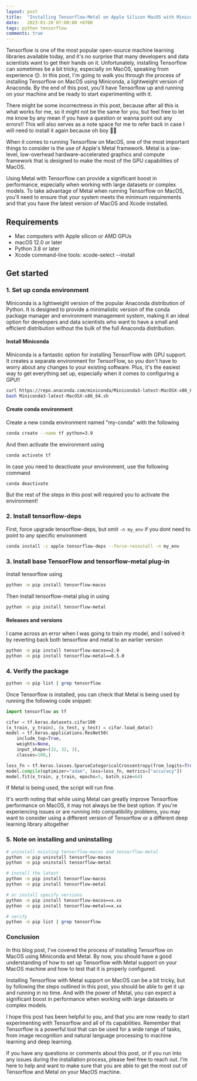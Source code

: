 ```yaml
---
layout: post
title:  "Installing Tensorflow-Metal on Apple Silicon MacOS with Miniconda"
date:   2023-01-20 07:00:00 +0700
tags: python tensorflow
comments: true
---
```


Tensorflow is one of the most popular open-source machine learning libraries available today, and it's no surprise that many developers and data scientists want to get their hands on it. Unfortunately, installing Tensorflow can sometimes be a bit tricky, especially on MacOS, speaking from experience 😔. In this post, I'm going to walk you through the process of installing Tensorflow on MacOS using Miniconda, a lightweight version of Anaconda. By the end of this post, you'll have Tensorflow up and running on your machine and be ready to start experimenting with it.

There might be some incorrectness in this post, because after all this is what works for me, so it might not be the same for you, but feel free to let me know by any mean if you have a question or wanna point out any errors!! This will also serves as a note space for me to refer back in case I will need to install it again because oh boy 😮‍💨

When it comes to running Tensorflow on MacOS, one of the most important things to consider is the use of Apple's Metal framework. Metal is a low-level, low-overhead hardware-accelerated graphics and compute framework that is designed to make the most of the GPU capabilities of MacOS.

Using Metal with Tensorflow can provide a significant boost in performance, especially when working with large datasets or complex models. To take advantage of Metal when running Tensorflow on MacOS, you'll need to ensure that your system meets the minimum requirements and that you have the latest version of MacOS and Xcode installed.

## Requirements

- Mac computers with Apple silicon or AMD GPUs
- macOS 12.0 or later
- Python 3.8 or later
- Xcode command-line tools: xcode-select --install

## Get started

### 1. Set up conda environment

Miniconda is a lightweight version of the popular Anaconda distribution of Python. It is designed to provide a minimalistic version of the conda package manager and environment management system, making it an ideal option for developers and data scientists who want to have a small and efficient distribution without the bulk of the full Anaconda distribution.

#### Install Miniconda

Miniconda is a fantastic option for installing TensorFlow with GPU support. It creates a separate environment for TensorFlow, so you don't have to worry about any changes to your existing software. Plus, it's the easiest way to get everything set up, especially when it comes to configuring a GPU!!

```bash
curl https://repo.anaconda.com/miniconda/Miniconda3-latest-MacOSX-x86_64.sh -o Miniconda3-latest-MacOSX-x86_64.sh
bash Miniconda3-latest-MacOSX-x86_64.sh
```

#### Create conda environment

Create a new conda environment named "my-conda" with the following

```bash
conda create --name tf python=3.9
```

And then activate the environment using

```bash
conda activate tf
```

In case you need to deactivate your environment, use the following command

```bash
conda deactivate
```

But the rest of the steps in this post will required you to activate the environment!

### 2. Install tensorflow-deps

First, force upgrade tensorflow-deps, but omit `-n my_env` if you dont need to point to any specific environment

```bash
conda install -c apple tensorflow-deps --force-reinstall -n my_env
```

### 3. Install base TensorFlow and tensorflow-metal plug-in

Install tensorflow using

```bash
python -m pip install tensorflow-macos
```

Then install tensorflow-metal plug in using

```bash
python -m pip install tensorflow-metal
```

#### Releases and versions

I came across an error when I was going to train my model, and I solved it by reverting back both tensorflow and metal to an earlier version

```bash
python -m pip install tensorflow-macos==2.9
python -m pip install tensorflow-metal==0.5.0
```

### 4. Verify the package

```bash
python -m pip list | grep tensorflow
```

Once Tensorflow is installed, you can check that Metal is being used by running the following code snippet:

```python
import tensorflow as tf

cifar = tf.keras.datasets.cifar100
(x_train, y_train), (x_test, y_test) = cifar.load_data()
model = tf.keras.applications.ResNet50(
    include_top=True,
    weights=None,
    input_shape=(32, 32, 3),
    classes=100,)

loss_fn = tf.keras.losses.SparseCategoricalCrossentropy(from_logits=True)
model.compile(optimizer="adam", loss=loss_fn, metrics=["accuracy"])
model.fit(x_train, y_train, epochs=5, batch_size=64)
```

If Metal is being used, the script will run fine.

It's worth noting that while using Metal can greatly improve Tensorflow performance on MacOS, it may not always be the best option. If you're experiencing issues or are running into compatibility problems, you may want to consider using a different version of Tensorflow or a different deep learning library altogether

### 5. Note on installing and uninstalling

```bash
# uninstall existing tensorflow-macos and tensorflow-metal
python -m pip uninstall tensorflow-macos
python -m pip uninstall tensorflow-metal

# install the latest
python -m pip install tensorflow-macos
python -m pip install tensorflow-metal

# or install specify versions
python -m pip install tensorflow-macos==x.xx
python -m pip install tensorflow-metal==x.xx

# verify
python -m pip list | grep tensorflow
```

### Conclusion

In this blog post, I've covered the process of installing Tensorflow on MacOS using Miniconda and Metal. By now, you should have a good understanding of how to set up Tensorflow with Metal support on your MacOS machine and how to test that it is properly configured.

Installing Tensorflow with Metal support on MacOS can be a bit tricky, but by following the steps outlined in this post, you should be able to get it up and running in no time. And with the power of Metal, you can expect a significant boost in performance when working with large datasets or complex models.

I hope this post has been helpful to you, and that you are now ready to start experimenting with Tensorflow and all of its capabilities. Remember that Tensorflow is a powerful tool that can be used for a wide range of tasks, from image recognition and natural language processing to machine learning and deep learning.

If you have any questions or comments about this post, or if you run into any issues during the installation process, please feel free to reach out. I'm here to help and want to make sure that you are able to get the most out of Tensorflow and Metal on your MacOS machine.
